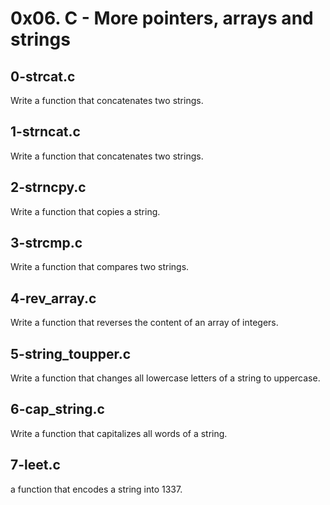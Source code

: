 # 0x06. C - More pointers, arrays and strings

## 0-strcat.c
Write a function that concatenates two strings.

## 1-strncat.c
Write a function that concatenates two strings.

## 2-strncpy.c
Write a function that copies a string.

## 3-strcmp.c
Write a function that compares two strings.

## 4-rev_array.c
Write a function that reverses the content of an array of integers.

## 5-string_toupper.c
Write a function that changes all lowercase letters of a string to uppercase.

## 6-cap_string.c
Write a function that capitalizes all words of a string.

## 7-leet.c
a function that encodes a string into 1337.

##      
